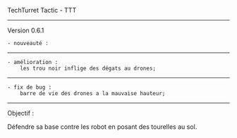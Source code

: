 TechTurret Tactic - TTT

---------------

Version 0.6.1


    - nouveauté :


----------------

    - amélioration :
        les trou noir inflige des dégats au drones;
----------------

    - fix de bug :
        barre de vie des drones a la mauvaise hauteur;


----------------


Objectif : 

Défendre sa base contre les robot en posant des tourelles au sol.
